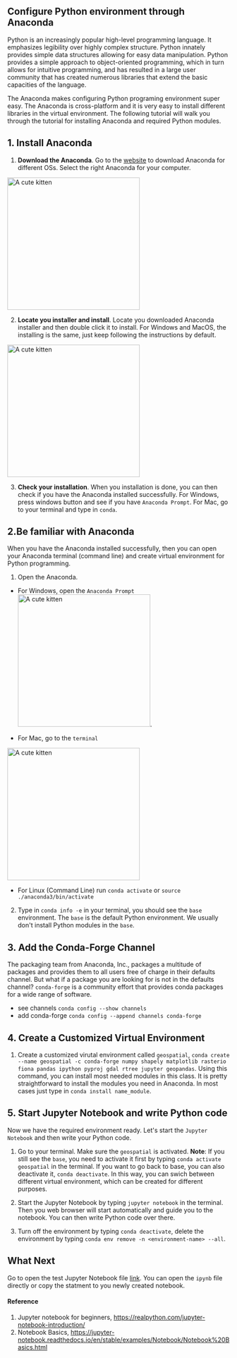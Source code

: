 ## Configure Python environment through Anaconda
Python is an increasingly popular high-level programming language. It emphasizes legibility over highly complex structure. Python innately provides simple data structures allowing for easy data manipulation. Python provides a simple approach to object-oriented programming, which in turn allows for intuitive programming, and has resulted in a large user community that has created numerous libraries that extend the basic capacities of the language.

The Anaconda makes configuring Python programing environment super easy. The Anaconda is cross-platform and it is very easy to install different libraries in the virtual environment. The following tutorial will walk you through the tutorial for installing Anaconda and required Python modules.

## 1. Install Anaconda
1. **Download the Anaconda**. Go to the [website](https://www.anaconda.com/products/individual) to download Anaconda for different OSs. Select the right Anaconda for your computer.

 <img src="images/download-anaconda.png" title="A cute kitten" height="300" /> 



2. **Locate you installer and install**. Locate you downloaded Anaconda installer and then double click it to install. For Windows and MacOS, the installing is the same, just keep following the instructions by default.

<img src="images/wind-install.png" title="A cute kitten" height="300" />

3. **Check your installation**. When you installation is done, you can then check if you have the Anaconda installed successfully. For Windows, press windows button and see if you have `Anaconda Prompt`. For Mac, go to your terminal and type in `conda`. 


## 2.Be familiar with Anaconda
When you have the Anaconda installed successfully, then you can open your Anaconda terminal (command line) and create virtual environment for Python programming. 

1. Open the Anaconda. 
 - For Windows, open the `Anaconda Prompt` 
<img src="images/win-terminal.png" title="A cute kitten" height="300" />. 

- For Mac, go to the `terminal`  
<img src="images/mac-terminal.png" title="A cute kitten" height="300" />

- For Linux (Command Line) run `conda activate` or `source ./anaconda3/bin/activate`

2. Type in `conda info -e` in your terminal, you should see the `base` environment. The `base` is the default Python environment. We usually don't install Python modules in the `base`. 


## 3. Add the Conda-Forge Channel
The packaging team from Anaconda, Inc., packages a multitude of packages and provides them to all users free of charge in their defaults channel. But what if a package you are looking for is not in the defaults channel? `conda-forge` is a community effort that provides conda packages for a wide range of software.

 - see channels `conda config --show channels`
 - add conda-forge `conda config --append channels conda-forge`

## 4. Create a Customized Virtual Environment
1. Create a customized virutal environment called `geospatial`, `conda create --name geospatial -c conda-forge numpy shapely matplotlib rasterio fiona pandas ipython pyproj gdal rtree jupyter geopandas`. Using this command, you can install most needed modules in this class. It is pretty straightforward to install the modules you need in Anaconda. In most cases just type in `conda install name_module`.

## 5. Start Jupyter Notebook and write Python code
Now we have the required environment ready. Let's start the `Jupyter Notebook` and then write your Python code. 

1. Go to your terminal. Make sure the `geospatial` is activated. **Note**: If you still see the `base`, you need to activate it first by typing `conda activate geospatial` in the terminal. If you want to go back to base, you can also deactivate it, `conda deactivate`. In this way, you can swich between different virtual environment, which can be created for different purposes. 

2. Start the Jupyter Notebook by typing `jupyter notebook` in the terminal. Then you web browser will start automatically and guide you to the notebook. You can then write Python code over there. 

3. Turn off the environment by typing `conda deactivate`, delete the environment by typing `conda env remove -n <environment-name> --all`.



## What Next
Go to open the test Jupyter Notebook file [link](../01_basics_python_spatial_data.ipynb). You can open the `ipynb` file directly or copy the statment to you newly created notebook.

#### Reference
1. Jupyter notebook for beginners, https://realpython.com/jupyter-notebook-introduction/
2. Notebook Basics, https://jupyter-notebook.readthedocs.io/en/stable/examples/Notebook/Notebook%20Basics.html

